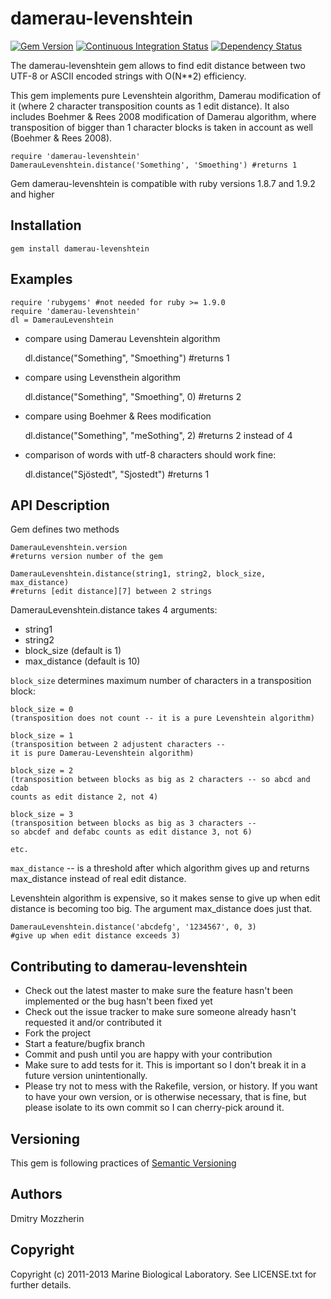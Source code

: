 damerau-levenshtein
===================

[![Gem Version][1]][2]
[![Continuous Integration Status][3]][4]
[![Dependency Status][5]][6]

The damerau-levenshtein gem allows to find edit distance between two UTF-8 
or ASCII encoded strings with O(N**2) efficiency.

This gem implements pure Levenshtein algorithm, Damerau modification of it 
(where 2 character transposition counts as 1 edit distance). It also includes 
Boehmer & Rees 2008 modification of Damerau algorithm, where transposition 
of bigger than 1 character blocks is taken in account as well 
(Boehmer & Rees 2008).
    
    require 'damerau-levenshtein'
    DamerauLevenshtein.distance('Something', 'Smoething') #returns 1

Gem damerau-levenshtein is compatible with ruby versions 1.8.7 
and 1.9.2 and higher

Installation
------------

    gem install damerau-levenshtein

Examples
--------
    
    require 'rubygems' #not needed for ruby >= 1.9.0
    require 'damerau-levenshtein'
    dl = DamerauLevenshtein

* compare using Damerau Levenshtein algorithm

    dl.distance("Something", "Smoething") #returns 1

* compare using Levensthein algorithm
  
    dl.distance("Something", "Smoething", 0) #returns 2

* compare using Boehmer & Rees modification

    dl.distance("Something", "meSothing", 2) #returns 2 instead of 4

* comparison of words with utf-8 characters should work fine:

    dl.distance("Sjöstedt", "Sjostedt") #returns 1

API Description
-----------

Gem defines two methods

    DamerauLevenshtein.version 
    #returns version number of the gem
    
    DamerauLevenshtein.distance(string1, string2, block_size, max_distance)
    #returns [edit distance][7] between 2 strings



DamerauLevenshtein.distance takes 4 arguments:

* string1
* string2
* block_size (default is 1)
* max_distance (default is 10)

`block_size` determines maximum number of characters in a transposition block:

    block_size = 0 
    (transposition does not count -- it is a pure Levenshtein algorithm)
    
    block_size = 1 
    (transposition between 2 adjustent characters -- 
    it is pure Damerau-Levenshtein algorithm)
    
    block_size = 2 
    (transposition between blocks as big as 2 characters -- so abcd and cdab 
    counts as edit distance 2, not 4)
    
    block_size = 3 
    (transposition between blocks as big as 3 characters -- 
    so abcdef and defabc counts as edit distance 3, not 6)
    
    etc.

`max_distance` -- is a threshold after which algorithm gives up and 
returns max_distance instead of real edit distance.

Levenshtein algorithm is expensive, so it makes sense to give up when edit 
distance is becoming too big. The argument max_distance does just that.

    DamerauLevenshtein.distance('abcdefg', '1234567', 0, 3) 
    #give up when edit distance exceeds 3)
    
Contributing to damerau-levenshtein
-----------------------------------
 
* Check out the latest master to make sure the feature hasn't been 
implemented or the bug hasn't been fixed yet
* Check out the issue tracker to make sure someone already hasn't requested 
it and/or contributed it
* Fork the project
* Start a feature/bugfix branch
* Commit and push until you are happy with your contribution
* Make sure to add tests for it. This is important so I don't break it 
in a future version unintentionally.
* Please try not to mess with the Rakefile, version, or history. If you want 
to have your own version, or is otherwise necessary, that is fine, but please 
isolate to its own commit so I can cherry-pick around it.

Versioning
----------

This gem is following practices of [Semantic Versioning][8]

Authors
-------

Dmitry Mozzherin

Copyright
---------

Copyright (c) 2011-2013 Marine Biological Laboratory. See LICENSE.txt for
further details.

[1]: https://badge.fury.io/rb/damerau-levenshtein.png
[2]: http://badge.fury.io/rb/damerau-levenshtein
[3]: https://secure.travis-ci.org/GlobalNamesArchitecture/damerau-levenshtein.png
[4]: http://travis-ci.org/GlobalNamesArchitecture/damerau-levenshtein
[5]: https://gemnasium.com/GlobalNamesArchitecture/damerau-levenshtein.png
[6]: https://gemnasium.com/GlobalNamesArchitecture/damerau-levenshtein
[7]: http://en.wikipedia.org/wiki/Edit_distance
[8]: http://semver.org/
